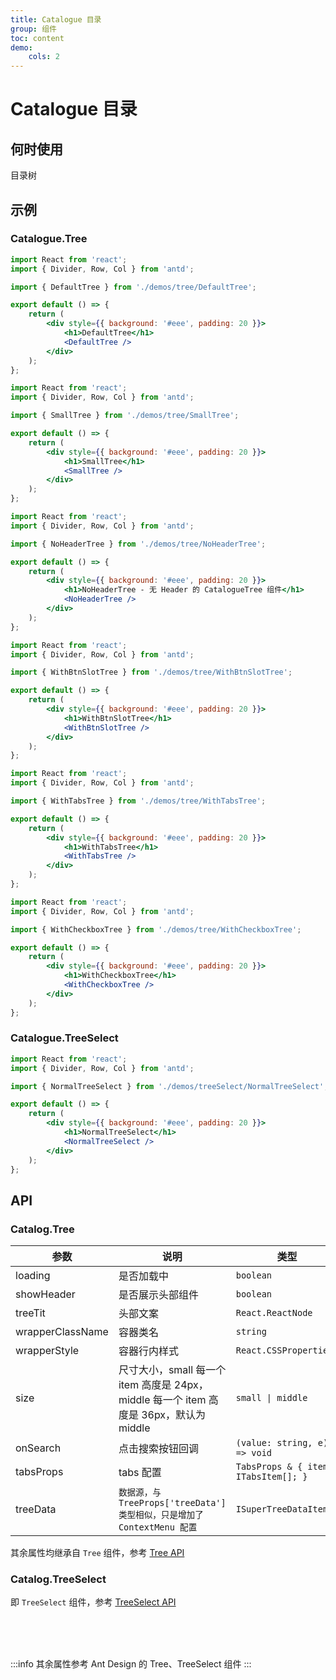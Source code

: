 ```yaml
---
title: Catalogue 目录
group: 组件
toc: content
demo:
    cols: 2
---
```


# Catalogue 目录

## 何时使用

目录树

## 示例

### Catalogue.Tree

```jsx
import React from 'react';
import { Divider, Row, Col } from 'antd';

import { DefaultTree } from './demos/tree/DefaultTree';

export default () => {
    return (
        <div style={{ background: '#eee', padding: 20 }}>
            <h1>DefaultTree</h1>
            <DefaultTree />
        </div>
    );
};
```

```jsx
import React from 'react';
import { Divider, Row, Col } from 'antd';

import { SmallTree } from './demos/tree/SmallTree';

export default () => {
    return (
        <div style={{ background: '#eee', padding: 20 }}>
            <h1>SmallTree</h1>
            <SmallTree />
        </div>
    );
};
```

```jsx
import React from 'react';
import { Divider, Row, Col } from 'antd';

import { NoHeaderTree } from './demos/tree/NoHeaderTree';

export default () => {
    return (
        <div style={{ background: '#eee', padding: 20 }}>
            <h1>NoHeaderTree - 无 Header 的 CatalogueTree 组件</h1>
            <NoHeaderTree />
        </div>
    );
};
```

```jsx
import React from 'react';
import { Divider, Row, Col } from 'antd';

import { WithBtnSlotTree } from './demos/tree/WithBtnSlotTree';

export default () => {
    return (
        <div style={{ background: '#eee', padding: 20 }}>
            <h1>WithBtnSlotTree</h1>
            <WithBtnSlotTree />
        </div>
    );
};
```

```jsx
import React from 'react';
import { Divider, Row, Col } from 'antd';

import { WithTabsTree } from './demos/tree/WithTabsTree';

export default () => {
    return (
        <div style={{ background: '#eee', padding: 20 }}>
            <h1>WithTabsTree</h1>
            <WithTabsTree />
        </div>
    );
};
```

```jsx
import React from 'react';
import { Divider, Row, Col } from 'antd';

import { WithCheckboxTree } from './demos/tree/WithCheckboxTree';

export default () => {
    return (
        <div style={{ background: '#eee', padding: 20 }}>
            <h1>WithCheckboxTree</h1>
            <WithCheckboxTree />
        </div>
    );
};
```

### Catalogue.TreeSelect

```jsx
import React from 'react';
import { Divider, Row, Col } from 'antd';

import { NormalTreeSelect } from './demos/treeSelect/NormalTreeSelect';

export default () => {
    return (
        <div style={{ background: '#eee', padding: 20 }}>
            <h1>NormalTreeSelect</h1>
            <NormalTreeSelect />
        </div>
    );
};
```

## API

### Catalog.Tree

| 参数             | 说明                                                                                   | 类型                                  | 默认值   |
| ---------------- | -------------------------------------------------------------------------------------- | ------------------------------------- | -------- |
| loading          | 是否加载中                                                                             | `boolean`                             | `false`  |
| showHeader       | 是否展示头部组件                                                                       | `boolean`                             | `true`   |
| treeTit          | 头部文案                                                                               | `React.ReactNode`                     | -        |
| wrapperClassName | 容器类名                                                                               | `string`                              | -        |
| wrapperStyle     | 容器行内样式                                                                           | `React.CSSProperties`                 | -        |
| size             | 尺寸大小，small 每一个 item 高度是 24px，middle 每一个 item 高度是 36px，默认为 middle | `small \| middle`                     | `middle` |
| onSearch         | 点击搜索按钮回调                                                                       | `(value: string, e) => void`          | -        |
| tabsProps        | tabs 配置                                                                              | `TabsProps & { items: ITabsItem[]; }` | -        |
| treeData         | `数据源，与 TreeProps['treeData'] 类型相似，只是增加了 ContextMenu 配置`               | `ISuperTreeDataItem[]`                | -        |

其余属性均继承自 `Tree` 组件，参考 <a href="https://4x.ant.design/components/tree-cn/#API" target="_blank">Tree API</a>

### Catalog.TreeSelect

即 `TreeSelect` 组件，参考 <a href="https://4x.ant.design/components/tree-select-cn/#API" target="_blank">TreeSelect API</a>

<br>
<br>
<br>

:::info
其余属性参考 Ant Design 的 Tree、TreeSelect 组件
:::
